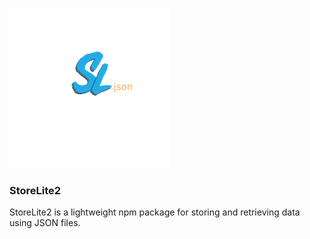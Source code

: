 ![Logo](./sl2.png?raw=true)

<h3>StoreLite2</h3>
<p>StoreLite2 is a lightweight npm package for storing and retrieving data using JSON files.</p>
